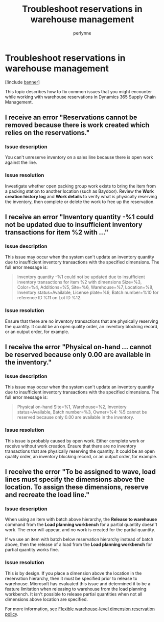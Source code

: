 ﻿---
# required metadata

title: Troubleshoot reservations in warehouse management
description: This topic describes how to fix common issues that you might encounter while working with warehouse reservations in Dynamics 365 Supply Chain Management.
author: perlynne
manager: tfehr
ms.date: 10/19/2020
ms.topic: article
ms.prod: 
ms.service: dynamics-ax-applications
ms.technology: 

# optional metadata

ms.search.form: 
# ROBOTS: 
audience: Application user
# ms.devlang: 
ms.reviewer: kamaybac
ms.search.scope: Core, Operations
# ms.tgt_pltfrm: 
ms.custom: 
ms.assetid: 
ms.search.region: Global
# ms.search.industry: 
ms.author: perlynne
ms.search.validFrom: 2020-10-19
ms.dyn365.ops.version: 10.0.15
---

# Troubleshoot reservations in warehouse management

[!include [banner](../includes/banner.md)]

This topic describes how to fix common issues that you might encounter while working with warehouse reservations in Dynamics 365 Supply Chain Management.

## I receive an error "Reservations cannot be removed because there is work created which relies on the reservations."

### Issue description

You can't unreserve inventory on a sales line because there is open work against the line.

### Issue resolution

Investigate whether open packing group work exists to bring the item from a packing station to another location (such as Baydoor). Review the **Work creation history log** and **Work details** to verify what is physically reserving the inventory, then complete or delete the work to free up the reservation.

## I receive an error "Inventory quantity -%1 could not be updated due to insufficient inventory transactions for item %2 with ..."

### Issue description

This issue may occur when the system can't update an inventory quantity due to insufficient inventory transactions with the specified dimensions. The full error message is:

> Inventory quantity -%1 could not be updated due to insufficient inventory transactions for item %2 with dimensions Size=%3, Color=%4, Additions=%5, Site=%6, Warehouse=%7, Location=%8, Inventory status=Available, License plate=%9, Batch number=%10 for reference ID %11 on Lot ID %12.

### Issue resolution

Ensure that there are no inventory transactions that are physically reserving the quantity. It could be an open quality order, an inventory blocking record, or an output order, for example.

## I receive the error "Physical on-hand ... cannot be reserved because only 0.00 are available in the inventory."

### Issue description

This issue may occur when the system can't update an inventory quantity due to insufficient inventory transactions with the specified dimensions. The full error message is:

> Physical on-hand Site=%1, Warehouse=%2, Inventory status=Available, Batch number=%3, Owner=%4: %5 cannot be reserved because only 0.00 are available in the inventory.

### Issue resolution

This issue is probably caused by open work. Either complete work or receive without work creation. Ensure that there are no inventory transactions that are physically reserving the quantity. It could be an open quality order, an inventory blocking record, or an output order, for example.

## I receive the error "To be assigned to wave, load lines must specify the dimensions above the location. To assign these dimensions, reserve and recreate the load line."

### Issue description

When using an item with batch above hierarchy, the **Release to warehouse** command from the **Load planning workbench** for a partial quantity doesn't work. The error will appear, and no work is created for the partial quantity.

If we use an item with batch below reservation hierarchy instead of batch above, then the release of a load from the **Load planning workbench** for partial quantity works fine.

### Issue resolution

This is by design. If you place a dimension above the location in the reservation hierarchy, then it must be specified prior to release to warehouse. Microsoft has evaluated this issue and determined it to be a feature limitation when releasing to warehouse from the load planning workbench. It isn't possible to release partial quantities when not all dimensions above location are specified.

For more information, see [Flexible warehouse-level dimension reservation policy](flexible-warehouse-level-dimension-reservation.md).
